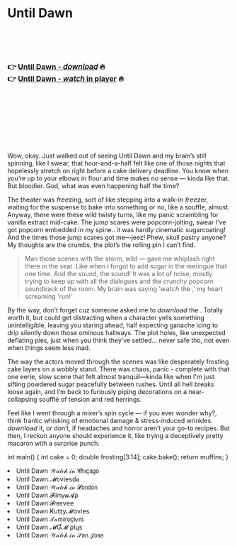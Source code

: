<h1>Until Dawn</h1>

<br><br><br>

<h3>👉 <a href="https://Toms-canditedma1984.github.io/vtebhxwfgo/">Until Dawn - 𝘥𝘰𝘸𝘯𝘭𝘰𝘢𝘥</a> 🔥<br>
👉 <a href="https://Toms-canditedma1984.github.io/vtebhxwfgo/">Until Dawn - 𝘸𝘢𝘵𝘤𝘩 in player</a> 🔥
</h3>



<br><br><br><br><br><br><br>


Wow, okay. Just walked out of seeing Until Dawn and my brain’s still spinning, like I swear, that hour-and-a-half felt like one of those nights that hopelessly stretch on right before a cake delivery deadline. You know when you’re up to your elbows in flour and time makes no sense — kinda like that. But bloodier. God, what was even happening half the time? 

The theater was 𝘧𝘳𝘦𝘦zing, sort of like stepping into a walk-in 𝘧𝘳𝘦𝘦zer, waiting for the suspense to bake into something or no, like a souffle, almost. Anyway, there were these wild twisty turns, like my panic scrambling for vanilla extract mid-cake. The jump scares were popcorn-jolting, swear I've got popcorn embedded in my spine.. it was hardly cinematic sugarcoating! And the times those jump scares got me—jeez! Phew, skull pastry anyone? My thoughts are the crumbs, the plot’s the rolling pin I can’t find.

> Man those scenes with the storm, wild — gave me whiplash right there in the seat. Like when I forgot to add sugar in the meringue that one time. And the sound, the sound! It was a lot of noise, mostly trying to keep up with all the dialogues and the crunchy popcorn soundtrack of the room. My brain was saying '𝘸𝘢𝘵𝘤𝘩 the  ,' my heart screaming 'run!'

By the way, don't forget cuz someone asked me to 𝘥𝘰𝘸𝘯𝘭𝘰𝘢𝘥 the  . Totally worth it, but could get distracting when a character yells something unintelligible, leaving you staring ahead, half expecting ganache icing to drip silently down those ominous hallways. The plot holes, like unexpected deflating pies, just when you think they’ve settled... never safe tho, not even when things seem less mad.

The way the actors moved through the scenes was like desperately frosting cake layers on a wobbly stand. There was chaos, panic - complete with that one eerie, slow scene that felt almost tranquil—kinda like when I'm just sifting powdered sugar peacefully between rushes. Until all hell breaks loose again, and I’m back to furiously piping decorations on a near-collapsing soufflé of tension and red herrings.

Feel like I went through a mixer’s spin cycle — if you ever wonder why?, think frantic whisking of emotional damage & stress-induced wrinkles. 𝘥𝘰𝘸𝘯𝘭𝘰𝘢𝘥 it, or don’t, if headaches and horror aren’t your go-to recipes. But then, I reckon anyone should experience it, like trying a deceptively pretty macaron with a surprise punch.

int main() {
   int cake = 0;
   double frosting[3.14];
   cake.bake();
   return muffins;
}

<li>Until Dawn 𝒲𝒶𝓉𝒸𝒽 𝒾𝓃 𝓒𝗁𝗂ç𝖺𝗀𝗈</li>
<li>Until Dawn 𝓜𝗈ν𝗂𝖾𝗌ԁ𝖆</li>
<li>Until Dawn 𝒲𝒶𝓉𝒸𝒽 𝒾𝓃 𝓛𝗈𝗇𝖽𝗈𝗇</li>
<li>Until Dawn 𝓕𝗂𝗅𝗆𝗒𝗐𝓐ρ</li>
<li>Until Dawn 𝓕𝗋𝖾𝖾ν𝖾𝖾</li>
<li>Until Dawn Ҝ𝗎𝗍𝗍𝗒𝓜𝗈ν𝗂𝖾𝗌</li>
<li>Until Dawn 𝒯𝒶𝗆𝗂𝗅𝗋𝗈ç𝗄𝑒𝗋𝗌</li>
<li>Until Dawn 𝓜Ɠ𝓜 ρ𝗅ų𝗌</li>
<li>Until Dawn 𝒲𝒶𝓉𝒸𝒽 𝒾𝓃 𝒮𝖺𝗇 𝒥𝗈𝗌𝖾</li>
